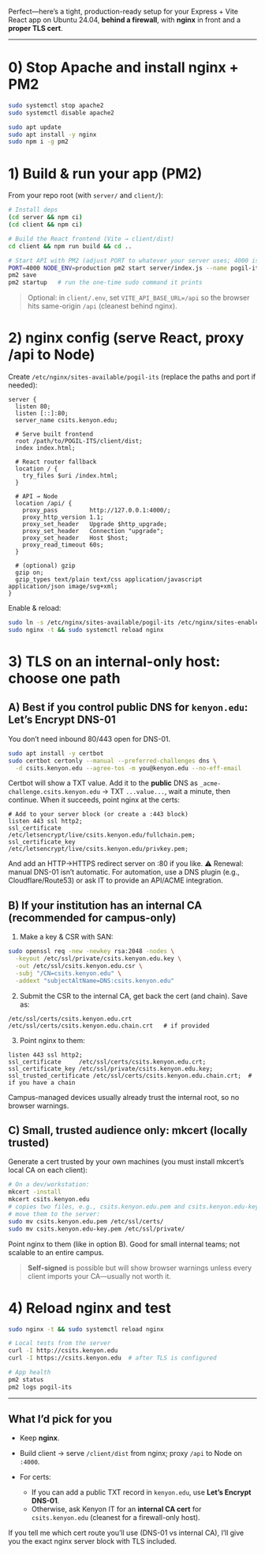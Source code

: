 Perfect—here’s a tight, production-ready setup for your Express + Vite React app on Ubuntu 24.04, **behind a firewall**, with **nginx** in front and a **proper TLS cert**.

---

# 0) Stop Apache and install nginx + PM2

```bash
sudo systemctl stop apache2
sudo systemctl disable apache2

sudo apt update
sudo apt install -y nginx
sudo npm i -g pm2
```

# 1) Build & run your app (PM2)

From your repo root (with `server/` and `client/`):

```bash
# Install deps
(cd server && npm ci)
(cd client && npm ci)

# Build the React frontend (Vite → client/dist)
cd client && npm run build && cd ..

# Start API with PM2 (adjust PORT to whatever your server uses; 4000 is common)
PORT=4000 NODE_ENV=production pm2 start server/index.js --name pogil-its
pm2 save
pm2 startup   # run the one-time sudo command it prints
```

> Optional: in `client/.env`, set `VITE_API_BASE_URL=/api` so the browser hits same-origin `/api` (cleanest behind nginx).

# 2) nginx config (serve React, proxy /api to Node)

Create `/etc/nginx/sites-available/pogil-its` (replace the paths and port if needed):

```nginx
server {
  listen 80;
  listen [::]:80;
  server_name csits.kenyon.edu;

  # Serve built frontend
  root /path/to/POGIL-ITS/client/dist;
  index index.html;

  # React router fallback
  location / {
    try_files $uri /index.html;
  }

  # API → Node
  location /api/ {
    proxy_pass         http://127.0.0.1:4000/;
    proxy_http_version 1.1;
    proxy_set_header   Upgrade $http_upgrade;
    proxy_set_header   Connection "upgrade";
    proxy_set_header   Host $host;
    proxy_read_timeout 60s;
  }

  # (optional) gzip
  gzip on;
  gzip_types text/plain text/css application/javascript application/json image/svg+xml;
}
```

Enable & reload:

```bash
sudo ln -s /etc/nginx/sites-available/pogil-its /etc/nginx/sites-enabled/
sudo nginx -t && sudo systemctl reload nginx
```

# 3) TLS on an internal-only host: choose one path

## A) Best if you control public DNS for `kenyon.edu`: **Let’s Encrypt DNS-01**

You don’t need inbound 80/443 open for DNS-01.

```bash
sudo apt install -y certbot
sudo certbot certonly --manual --preferred-challenges dns \
  -d csits.kenyon.edu --agree-tos -m you@kenyon.edu --no-eff-email
```

Certbot will show a TXT value. Add it to the **public** DNS as
`_acme-challenge.csits.kenyon.edu` → TXT `...value...`, wait a minute, then continue.
When it succeeds, point nginx at the certs:

```nginx
# Add to your server block (or create a :443 block)
listen 443 ssl http2;
ssl_certificate     /etc/letsencrypt/live/csits.kenyon.edu/fullchain.pem;
ssl_certificate_key /etc/letsencrypt/live/csits.kenyon.edu/privkey.pem;
```

And add an HTTP→HTTPS redirect server on :80 if you like.
⚠️ Renewal: manual DNS-01 isn’t automatic. For automation, use a DNS plugin (e.g., Cloudflare/Route53) or ask IT to provide an API/ACME integration.

## B) If your institution has an **internal CA** (recommended for campus-only)

1. Make a key & CSR with SAN:

```bash
sudo openssl req -new -newkey rsa:2048 -nodes \
  -keyout /etc/ssl/private/csits.kenyon.edu.key \
  -out /etc/ssl/csits.kenyon.edu.csr \
  -subj "/CN=csits.kenyon.edu" \
  -addext "subjectAltName=DNS:csits.kenyon.edu"
```

2. Submit the CSR to the internal CA, get back the cert (and chain). Save as:

```
/etc/ssl/certs/csits.kenyon.edu.crt
/etc/ssl/certs/csits.kenyon.edu.chain.crt   # if provided
```

3. Point nginx to them:

```nginx
listen 443 ssl http2;
ssl_certificate     /etc/ssl/certs/csits.kenyon.edu.crt;
ssl_certificate_key /etc/ssl/private/csits.kenyon.edu.key;
ssl_trusted_certificate /etc/ssl/certs/csits.kenyon.edu.chain.crt;  # if you have a chain
```

Campus-managed devices usually already trust the internal root, so no browser warnings.

## C) Small, trusted audience only: **mkcert** (locally trusted)

Generate a cert trusted by your own machines (you must install mkcert’s local CA on each client):

```bash
# On a dev/workstation:
mkcert -install
mkcert csits.kenyon.edu
# copies two files, e.g., csits.kenyon.edu.pem and csits.kenyon.edu-key.pem
# move them to the server:
sudo mv csits.kenyon.edu.pem /etc/ssl/certs/
sudo mv csits.kenyon.edu-key.pem /etc/ssl/private/
```

Point nginx to them (like in option B). Good for small internal teams; not scalable to an entire campus.

> **Self-signed** is possible but will show browser warnings unless every client imports your CA—usually not worth it.

# 4) Reload nginx and test

```bash
sudo nginx -t && sudo systemctl reload nginx

# Local tests from the server
curl -I http://csits.kenyon.edu
curl -I https://csits.kenyon.edu  # after TLS is configured

# App health
pm2 status
pm2 logs pogil-its
```

---

## What I’d pick for you

* Keep **nginx**.
* Build client → serve `/client/dist` from nginx; proxy `/api` to Node on `:4000`.
* For certs:

  * If you can add a public TXT record in `kenyon.edu`, use **Let’s Encrypt DNS-01**.
  * Otherwise, ask Kenyon IT for an **internal CA cert** for `csits.kenyon.edu` (cleanest for a firewall-only host).

If you tell me which cert route you’ll use (DNS-01 vs internal CA), I’ll give you the exact nginx server block with TLS included.
